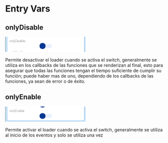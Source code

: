 # Entry Vars

## onlyDisable

![](../../../../.gitbook/assets/image%20%28614%29.png)

Permite desactivar el loader cuando se activa el switch, generalmente se utiliza en los callbacks de las funciones que se renderizan al final, esto para asegurar que todas las funciones tengan el tiempo suficiente de cumplir su función; puede haber mas de uno, dependiendo de los callbacks de las funciones, ya sean de error o de éxito.

## onlyEnable

![](../../../../.gitbook/assets/image%20%28580%29.png)

Permite activar el loader cuando se activa el switch, generalmente se utiliza al inicio de los eventos y solo se utiliza una vez

